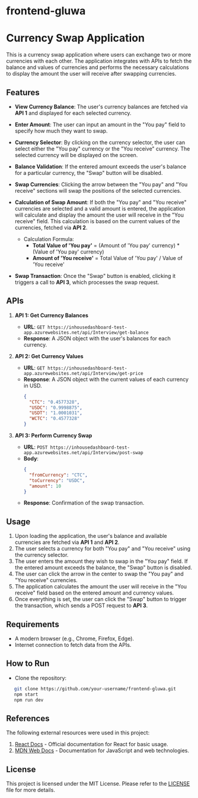# frontend-gluwa

# Currency Swap Application

This is a currency swap application where users can exchange two or more currencies with each other. The application integrates with APIs to fetch the balance and values of currencies and performs the necessary calculations to display the amount the user will receive after swapping currencies.

## Features

- **View Currency Balance**: The user's currency balances are fetched via **API 1** and displayed for each selected currency.
- **Enter Amount**: The user can input an amount in the "You pay" field to specify how much they want to swap.
- **Currency Selector**: By clicking on the currency selector, the user can select either the "You pay" currency or the "You receive" currency. The selected currency will be displayed on the screen.
- **Balance Validation**: If the entered amount exceeds the user's balance for a particular currency, the "Swap" button will be disabled.
- **Swap Currencies**: Clicking the arrow between the "You pay" and "You receive" sections will swap the positions of the selected currencies.
- **Calculation of Swap Amount**: If both the "You pay" and "You receive" currencies are selected and a valid amount is entered, the application will calculate and display the amount the user will receive in the "You receive" field. This calculation is based on the current values of the currencies, fetched via **API 2**.
  
  - Calculation Formula:
    - **Total Value of 'You pay'** = (Amount of 'You pay' currency) * (Value of 'You pay' currency)
    - **Amount of 'You receive'** = Total Value of 'You pay' / Value of 'You receive'
  
- **Swap Transaction**: Once the "Swap" button is enabled, clicking it triggers a call to **API 3**, which processes the swap request.

## APIs

1. **API 1: Get Currency Balances**
   - **URL**: `GET https://inhousedashboard-test-app.azurewebsites.net/api/Interview/get-balance`
   - **Response**: A JSON object with the user's balances for each currency.
   
2. **API 2: Get Currency Values**
   - **URL**: `GET https://inhousedashboard-test-app.azurewebsites.net/api/Interview/get-price`
   - **Response**: A JSON object with the current values of each currency in USD.
     ```json
     {
       "CTC": "0.4577328",
       "USDC": "0.9998875",
       "USDT": "1.0001031",
       "WCTC": "0.4577328"
     }
     ```
     
3. **API 3: Perform Currency Swap**
   - **URL**: `POST https://inhousedashboard-test-app.azurewebsites.net/api/Interview/post-swap`
   - **Body**:
     ```json
     {
       "fromCurrency": "CTC",
       "toCurrency": "USDC",
       "amount": 10
     }
     ```
   - **Response**: Confirmation of the swap transaction.

## Usage

1. Upon loading the application, the user's balance and available currencies are fetched via **API 1** and **API 2**.
2. The user selects a currency for both "You pay" and "You receive" using the currency selector.
3. The user enters the amount they wish to swap in the "You pay" field. If the entered amount exceeds the balance, the "Swap" button is disabled.
4. The user can click the arrow in the center to swap the "You pay" and "You receive" currencies.
5. The application calculates the amount the user will receive in the "You receive" field based on the entered amount and currency values.
6. Once everything is set, the user can click the "Swap" button to trigger the transaction, which sends a POST request to **API 3**.

## Requirements

- A modern browser (e.g., Chrome, Firefox, Edge).
- Internet connection to fetch data from the APIs.

## How to Run

- Clone the repository:
  
```bash
   git clone https://github.com/your-username/frontend-gluwa.git
   npm start
   npm run dev
```

## References

The following external resources were used in this project:

1. [React Docs](https://reactjs.org/docs/getting-started.html) - Official documentation for React for basic usage.
2. [MDN Web Docs](https://developer.mozilla.org/en-US/) - Documentation for JavaScript and web technologies.

## License

This project is licensed under the MIT License. Please refer to the [LICENSE](LICENSE) file for more details.
